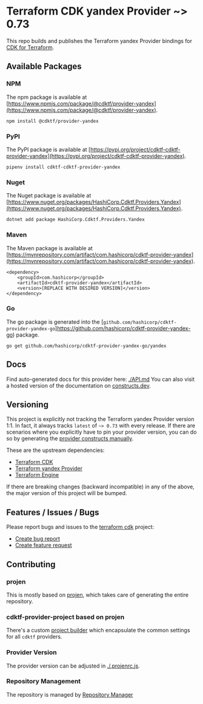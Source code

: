 
# Terraform CDK yandex Provider ~> 0.73

This repo builds and publishes the Terraform yandex Provider bindings for [CDK for Terraform](https://cdk.tf).

## Available Packages

### NPM

The npm package is available at [https://www.npmjs.com/package/@cdktf/provider-yandex](https://www.npmjs.com/package/@cdktf/provider-yandex).

`npm install @cdktf/provider-yandex`

### PyPI

The PyPI package is available at [https://pypi.org/project/cdktf-cdktf-provider-yandex](https://pypi.org/project/cdktf-cdktf-provider-yandex).

`pipenv install cdktf-cdktf-provider-yandex`

### Nuget

The Nuget package is available at [https://www.nuget.org/packages/HashiCorp.Cdktf.Providers.Yandex](https://www.nuget.org/packages/HashiCorp.Cdktf.Providers.Yandex).

`dotnet add package HashiCorp.Cdktf.Providers.Yandex`

### Maven

The Maven package is available at [https://mvnrepository.com/artifact/com.hashicorp/cdktf-provider-yandex](https://mvnrepository.com/artifact/com.hashicorp/cdktf-provider-yandex).

```
<dependency>
    <groupId>com.hashicorp</groupId>
    <artifactId>cdktf-provider-yandex</artifactId>
    <version>[REPLACE WITH DESIRED VERSION]</version>
</dependency>
```


### Go

The go package is generated into the [`github.com/hashicorp/cdktf-provider-yandex-go`]https://github.com/hashicorp/cdktf-provider-yandex-go) package.

`go get github.com/hashicorp/cdktf-provider-yandex-go/yandex`

## Docs

Find auto-generated docs for this provider here: [./API.md](./API.md)
You can also visit a hosted version of the documentation on [constructs.dev](https://constructs.dev/packages/@cdktf/provider-yandex).

## Versioning

This project is explicitly not tracking the Terraform yandex Provider version 1:1. In fact, it always tracks `latest` of `~> 0.73` with every release. If there are scenarios where you explicitly have to pin your provider version, you can do so by generating the [provider constructs manually](https://cdk.tf/imports).

These are the upstream dependencies:

- [Terraform CDK](https://cdk.tf)
- [Terraform yandex Provider](https://github.com/terraform-providers/terraform-provider-yandex)
- [Terraform Engine](https://terraform.io)

If there are breaking changes (backward incompatible) in any of the above, the major version of this project will be bumped.

## Features / Issues / Bugs

Please report bugs and issues to the [terraform cdk](https://cdk.tf) project:

- [Create bug report](https://cdk.tf/bug)
- [Create feature request](https://cdk.tf/feature)

## Contributing

### projen

This is mostly based on [projen](https://github.com/eladb/projen), which takes care of generating the entire repository.

### cdktf-provider-project based on projen

There's a custom [project builder](https://github.com/hashicorp/cdktf-provider-project) which encapsulate the common settings for all `cdktf` providers.

### Provider Version

The provider version can be adjusted in [./.projenrc.js](./.projenrc.js).

### Repository Management

The repository is managed by [Repository Manager](https://github.com/hashicorp/cdktf-repository-manager/)
